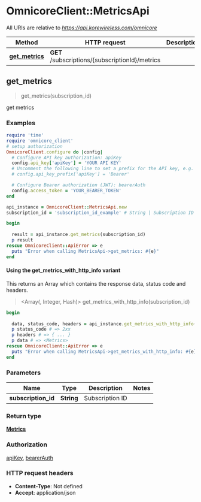 # OmnicoreClient::MetricsApi

All URIs are relative to *https://api.korewireless.com/omnicore*

| Method | HTTP request | Description |
| ------ | ------------ | ----------- |
| [**get_metrics**](MetricsApi.md#get_metrics) | **GET** /subscriptions/{subscriptionId}/metrics |  |


## get_metrics

> <Metrics> get_metrics(subscription_id)



get metrics

### Examples

```ruby
require 'time'
require 'omnicore_client'
# setup authorization
OmnicoreClient.configure do |config|
  # Configure API key authorization: apiKey
  config.api_key['apiKey'] = 'YOUR API KEY'
  # Uncomment the following line to set a prefix for the API key, e.g. 'Bearer' (defaults to nil)
  # config.api_key_prefix['apiKey'] = 'Bearer'

  # Configure Bearer authorization (JWT): bearerAuth
  config.access_token = 'YOUR_BEARER_TOKEN'
end

api_instance = OmnicoreClient::MetricsApi.new
subscription_id = 'subscription_id_example' # String | Subscription ID

begin
  
  result = api_instance.get_metrics(subscription_id)
  p result
rescue OmnicoreClient::ApiError => e
  puts "Error when calling MetricsApi->get_metrics: #{e}"
end
```

#### Using the get_metrics_with_http_info variant

This returns an Array which contains the response data, status code and headers.

> <Array(<Metrics>, Integer, Hash)> get_metrics_with_http_info(subscription_id)

```ruby
begin
  
  data, status_code, headers = api_instance.get_metrics_with_http_info(subscription_id)
  p status_code # => 2xx
  p headers # => { ... }
  p data # => <Metrics>
rescue OmnicoreClient::ApiError => e
  puts "Error when calling MetricsApi->get_metrics_with_http_info: #{e}"
end
```

### Parameters

| Name | Type | Description | Notes |
| ---- | ---- | ----------- | ----- |
| **subscription_id** | **String** | Subscription ID |  |

### Return type

[**Metrics**](Metrics.md)

### Authorization

[apiKey](../README.md#apiKey), [bearerAuth](../README.md#bearerAuth)

### HTTP request headers

- **Content-Type**: Not defined
- **Accept**: application/json

